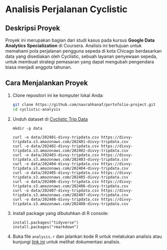 # Analisis Perjalanan Cyclistic

## Deskripsi Proyek
Proyek ini merupakan bagian dari studi kasus pada kursus **Google Data Analytics Specialization** di Coursera. Analisis ini bertujuan untuk memahami pola perjalanan pengguna sepeda di kota Chicago berdasarkan data yang disediakan oleh Cyclistic, sebuah layanan penyewaan sepeda, untuk membuat strategi pemasaran yang dapat mengubah pengendara biasa menjadi anggota tahunan.

## Cara Menjalankan Proyek
1. Clone repositori ini ke komputer lokal Anda:
   ```bash
   git clone https://github.com/naurahhanaf/portofolio-project.git
   cd cyclistic-analysis
   
2. Unduh dataset di [Cyclistic Trip Data](https://divvy-tripdata.s3.amazonaws.com/index.html)
   ```
   mkdir -p data

   curl -o data/202401-divvy-tripdata.csv https://divvy-tripdata.s3.amazonaws.com/202401-divvy-tripdata.csv
   curl -o data/202402-divvy-tripdata.csv https://divvy-tripdata.s3.amazonaws.com/202402-divvy-tripdata.csv
   curl -o data/202403-divvy-tripdata.csv https://divvy-tripdata.s3.amazonaws.com/202403-divvy-tripdata.csv
   curl -o data/202404-divvy-tripdata.csv https://divvy-tripdata.s3.amazonaws.com/202404-divvy-tripdata.csv
   curl -o data/202405-divvy-tripdata.csv https://divvy-tripdata.s3.amazonaws.com/202405-divvy-tripdata.csv
   curl -o data/202406-divvy-tripdata.csv https://divvy-tripdata.s3.amazonaws.com/202406-divvy-tripdata.csv
   curl -o data/202407-divvy-tripdata.csv https://divvy-tripdata.s3.amazonaws.com/202407-divvy-tripdata.csv
   curl -o data/202408-divvy-tripdata.csv https://divvy-tripdata.s3.amazonaws.com/202408-divvy-tripdata.csv

3. Install package yang dibutuhkan di R console:
   ```
   install.packages("tidyverse")
   install.packages("rmarkdown")

4. Buka file `analysis.r` dan jalankan kode R untuk melakukan analisis atau kunjungi [link ini](https://naurahhanaf.github.io/learn-project/cyclistic-analysis/docs/analysis_report.html) untuk melihat dokumentasi analisis.
